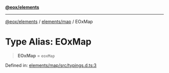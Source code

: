 [**@eox/elements**](../../../README.md)

***

[@eox/elements](../../../modules.md) / [elements/map](../README.md) / EOxMap

# Type Alias: EOxMap

> **EOxMap** = `eoxMap`

Defined in: [elements/map/src/typings.d.ts:3](https://github.com/EOX-A/EOxElements/blob/2959304700f39ffdecbdb918952cf7500528a204/elements/map/src/typings.d.ts#L3)
